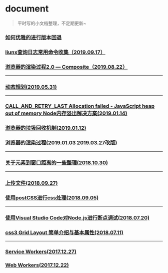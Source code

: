 # document
> 平时写的小文档整理，不定期更新~

### [如何优雅的进行版本回退][14]
### [liunx查询日志常用命令收集（2019.09.17）][13]
### [浏览器的渲染过程2.0 — Composite（2019.08.22）][12]
---
### [动态规划(2019.05.31)][9]
---
### [CALL_AND_RETRY_LAST Allocation failed - JavaScript heap out of memory Node内存溢出解决方案(2019.01.14)][10]
### [浏览器的垃圾回收机制(2019.01.12)][9]
### [浏览器的渲染过程(2019.01.03  2019.03.27改版)][8]
---
### [关于元素到窗口距离的一些整理(2018.10.30)][1]
--- 
### [上传文件(2018.09.27)][5]
### [使用postCSS进行css处理(2018.09.05)][6]
---
### [使用Visual Studio Code对Node.js进行断点调试(2018.07.20)][4]
### [css3 Grid Layout 简单介绍与基本属性(2018.07.11)][7]
---
### [Service Workers(2017.12.27)][3]
### [Web Workers(2017.12.22)][2]

 
 [1]: https://github.com/includeios/document/issues/1
 [2]: https://github.com/includeios/document/issues/2
 [3]: https://github.com/includeios/document/issues/3
 [4]: https://github.com/includeios/document/issues/4
 [5]: https://github.com/includeios/document/issues/5
 [6]: https://www.jianshu.com/p/3fc3113087ef
 [7]: https://www.jianshu.com/p/c19fc0bd359b
 [8]:https://github.com/includeios/document/issues/6
 [9]:https://github.com/includeios/document/issues/7
 [10]:https://github.com/includeios/document/issues/8
 [11]:https://github.com/includeios/document/issues/9
 [12]:https://github.com/includeios/document/issues/10
 [13]:https://github.com/includeios/document/issues/11
 [14]:https://github.com/includeios/document/issues/12
